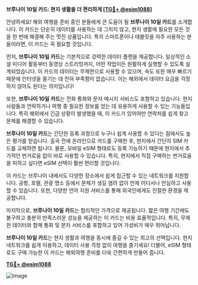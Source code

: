 **브루나이 10일 카드: 현지 생활을 더 편리하게 [[TG💪+ @esim1088](https://t.me/s/esim1088)]**

안녕하세요! 해외 여행을 준비 중인 분들에게 큰 도움이 될 **브루나이 10일 카드**를 소개합니다. 이 카드는 단순히 데이터를 사용하는 데 그치지 않고, 현지 생활에 필요한 모든 것을 한 번에 해결해 주는 멋진 상품입니다. 특히 스마트폰이나 태블릿을 자주 사용하는 분들이라면, 이 카드는 꼭 필요할 것입니다.

먼저, **브루나이 10일 카드**는 기본적으로 강력한 데이터 플랜을 제공합니다. 일상적인 소셜 미디어 활동부터 동영상 스트리밍까지, 어떤 작업이든 원활하게 실행할 수 있도록 설계되었습니다. 이 카드의 데이터는 무제한으로 사용할 수 있으며, 속도 또한 매우 빠르기 때문에 인터넷을 즐기는 데 전혀 부족함이 없습니다. 이는 해외에서 데이터 요금을 걱정하지 않아도 된다는 의미입니다!

또한, **브루나이 10일 카드**는 전화 통화와 문자 메시지 서비스도 포함하고 있습니다. 현지 사람들과 연락하거나 여행 중 필요한 정보를 얻는 데 유용하게 사용할 수 있는 기능들입니다. 특히 해외에서 긴급 상황이 발생했을 때, 이 카드가 있어야만 연락처를 쉽게 찾고 문제를 해결할 수 있습니다.

**브루나이 10일 카드**는 간단한 등록 과정으로 누구나 쉽게 사용할 수 있다는 점에서도 높은 평가를 받습니다. 출국 전에 온라인으로 카드를 구매한 후, 현지에서 간단히 SIM 카드를 교체하면 됩니다. 물론, 모바일 eSIM 형태로도 등록 가능하기 때문에 현지에서 추가적인 번거로움 없이 바로 사용할 수 있습니다. 특히, 현지에서 직접 구매하는 번거로움을 피하고 싶다면 eSIM 선택이 훨씬 편리할 것입니다.

이 카드는 브루나이 내에서도 다양한 장소에서 쉽게 접근할 수 있는 네트워크를 지원합니다. 공항, 호텔, 관광 명소 등에서 문제가 생길 염려 없이 언제 어디서나 안심하고 사용할 수 있습니다. 또한, 다양한 언어 지원 서비스를 통해 외국인에게도 친절한 환경을 제공합니다.

마지막으로, **브루나이 10일 카드**는 합리적인 가격으로 제공됩니다. 짧은 여행 기간에도 불구하고 충분히 만족스러운 성능을 제공하는 이 카드는 비용 효율적입니다. 특히, 무제한 데이터와 함께 통화 및 문자 서비스를 포함하고 있어 가성비가 매우 뛰어납니다.

**브루나이 10일 카드**는 현지 생활과 여행을 동시에 즐길 수 있는 최고의 선택입니다. 현지 네트워크를 쉽게 이용하고, 데이터 사용 걱정 없이 여행을 즐기세요! 더불어, eSIM 형태로도 구매 가능한 이 카드는 해외여행 준비를 더욱 간편하게 만들어 줍니다.

**[TG💪+ @esim1088](https://t.me/s/esim1088)**

![Image](https://i.postimg.cc/Y0z9fWf4/image.png)